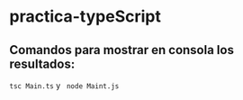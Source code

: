 # practica-typeScript

## Comandos para mostrar en consola los resultados:
``` tsc Main.ts ```
y
``` node Maint.js```

